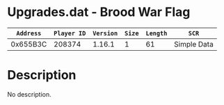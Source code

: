 # Upgrades.dat - Brood War Flag

| `Address` | `Player ID` | `Version` | `Size` | `Length` | `SCR` |
| ---------- | ----------- | --------- | ------ | -------- | ---- |
| 0x655B3C | 208374 | 1.16.1 | 1 | 61 | Simple Data |

# Description

No description.
